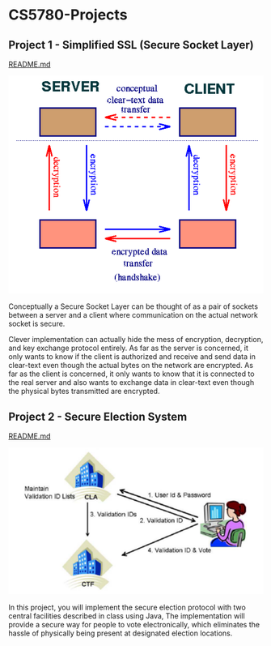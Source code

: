 # CS5780-Projects
## Project 1 - Simplified SSL (Secure Socket Layer)
[README.md](Project1/README.md)

![SSL](Project1/screenshots/SSL.png)

Conceptually a Secure Socket Layer can be thought of as a pair of sockets between a server and a client where communication on the actual network socket is secure.

Clever implementation can actually hide the mess of encryption, decryption, and key exchange protocol entirely. As far as the server is concerned, it only wants to know if the client is authorized and receive and send data in clear-text even though the actual bytes on the network are encrypted. As far as the client is concerned, it only wants to know that it is connected to the real server and also wants to exchange data in clear-text even though the physical bytes transmitted are encrypted.

## Project 2 - Secure Election System
[README.md](Project2/README.md)

![SecureElectionSystem](Project2/screenshots/SecureElectionSystem.png)

In this project, you will implement the secure election protocol with two central facilities described in class using Java, The implementation will provide a secure way for people to vote electronically, which eliminates the hassle of physically being present at designated election locations.
